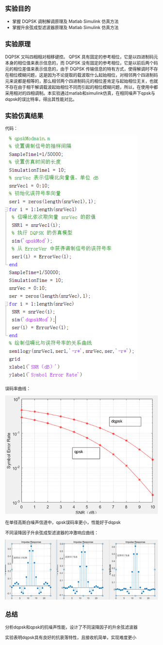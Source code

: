 ## 实验目的

* 掌握 DQPSK 调制解调原理及 Matlab Simulink 仿真方法
* 掌握升余弦成型滤波器原理及 Matlab Simulink 仿真方法

## 实验原理

DQPSK 又叫四相相对相移键控。 QPSK 具有固定的参考相位，它是以四进制码元本身的相位值来表示信息的，而 DQPSK 没有固定的参考相位，它是以前后两个码元的相位差值来表示信息的，由于 DQPSK 传输信息的特有方式，使得解调时不存在相位模糊问题，这是因为不论提取的载波取什么起始相位，对相邻两个四进制码元来说都是相等的，那么相邻两个四进制码元的相位差肯定与起始相位无关，也就不存在由于相干解调载波起始相位不同而引起的相位模糊问题，所以，在使用中都采用相对的四相调制。本实验通过matlab和simulink仿真，在相同噪声下qpsk与dqpsk的误比特率，得出其性能对比。

## 实验仿真结果

代码：

![](../img/4.2代码.png)

误码率曲线：

![](../img/dqpsk_qpsk误码率曲线.png)

在单径高斯白噪声信道中，qpsk误码率更小，性能好于dqpsk

不同滚降因子升余弦成型滤波器的冲激响应曲线：

![](../img/不同滚降因子升余弦成型滤波器的冲激响应曲线.png)

## 总结

分析dqpsk和qpsk的抗噪声性能，设计了不同滚降因子的升余弦滤波器

实验表明dqpsk具有良好的抗衰落特性，且接收机简单，实现难度更小

